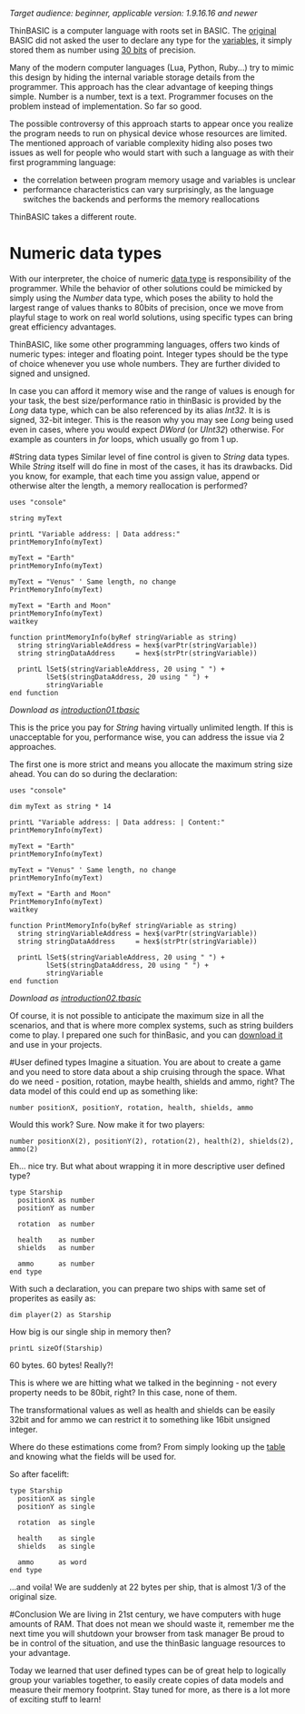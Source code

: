 *Target audience: beginner, applicable version: 1.9.16.16 and newer*

ThinBASIC is a computer language with roots set in BASIC. The [original](en.wikipedia.org/wiki/Dartmouth_BASIC) BASIC did not asked the user to declare any type for the [variables](www.thinbasic.com/public/products/thinBasic/help/html/variables.htm), it simply stored them as number using [30 bits](www.dartmouth.edu/basicfifty/commands.html) of precision.

Many of the modern computer languages (Lua, Python, Ruby...) try to mimic this design by hiding the internal variable storage details from the programmer. This approach has the clear advantage of keeping things simple. Number is a number, text is a text. Programmer focuses on the problem instead of implementation. So far so good.

The possible controversy of this approach starts to appear once you realize the program needs to run on physical device whose resources are limited. The mentioned approach of variable complexity hiding also poses two issues as well for people who would start with such a language as with their first programming language:

* the correlation between program memory usage and variables is unclear
* performance characteristics can vary surprisingly, as the language switches the backends and performs the memory reallocations

ThinBASIC takes a different route.

# Numeric data types
With our interpreter, the choice of numeric [data type](www.thinbasic.com/public/products/thinBasic/help/html/numericvariables.htm) is responsibility of the programmer. While the behavior of other solutions could be mimicked by simply using the *Number* data type, which poses the ability to hold the largest range of values thanks to 80bits of precision, once we move from playful stage to work on real world solutions, using specific types can bring great efficiency advantages.

ThinBASIC, like some other programming languages, offers two kinds of numeric types: integer and floating point. Integer types should be the type of choice whenever you use whole numbers. They are further divided to signed and unsigned.

In case you can afford it memory wise and the range of values is enough for your task, the best size/performance ratio in thinBasic is provided by the *Long* data type, which can be also referenced by its alias *Int32*. It is is signed, 32-bit integer. This is the reason why you may see *Long* being used even in cases, where you would expect *DWord* (or *UInt32*) otherwise. For example as counters in *for* loops, which usually go from 1 up.

#String data types
Similar level of fine control is given to *String* data types. While *String* itself will do fine in most of the cases, it has its drawbacks. Did you know, for example, that each time you assign value, append or otherwise alter the length, a memory reallocation is performed?
```thinbasic
uses "console"

string myText

printL "Variable address: | Data address:"
printMemoryInfo(myText)

myText = "Earth"
printMemoryInfo(myText)

myText = "Venus" ' Same length, no change
PrintMemoryInfo(myText)

myText = "Earth and Moon"
printMemoryInfo(myText)
waitkey

function printMemoryInfo(byRef stringVariable as string)
  string stringVariableAddress = hex$(varPtr(stringVariable))
  string stringDataAddress     = hex$(strPtr(stringVariable))
  
  printL lSet$(stringVariableAddress, 20 using " ") +
         lSet$(stringDataAddress, 20 using " ") +
         stringVariable  
end function
```
*Download as [introduction01.tbasic](https://github.com/petrSchreiber/Article-series-User-defined-types/blob/master/01_introduction/code/introduction01.tbasic)*

This is the price you pay for *String* having virtually unlimited length. If this is unacceptable for you, performance wise, you can address the issue via 2 approaches.

The first one is more strict and means you allocate the maximum string size ahead. You can do so during the declaration:
```thinbasic
uses "console"

dim myText as string * 14

printL "Variable address: | Data address: | Content:"
printMemoryInfo(myText)

myText = "Earth"
printMemoryInfo(myText)

myText = "Venus" ' Same length, no change
printMemoryInfo(myText)

myText = "Earth and Moon"
PrintMemoryInfo(myText)
waitkey

function PrintMemoryInfo(byRef stringVariable as string)
  string stringVariableAddress = hex$(varPtr(stringVariable))
  string stringDataAddress     = hex$(strPtr(stringVariable))
  
  printL lSet$(stringVariableAddress, 20 using " ") +
         lSet$(stringDataAddress, 20 using " ") +
         stringVariable  
end function
```
*Download as [introduction02.tbasic](https://github.com/petrSchreiber/Article-series-User-defined-types/blob/master/01_introduction/code/introduction02.tbasic)*

Of course, it is not possible to anticipate the maximum size in all the scenarios, and that is where more complex systems, such as string builders come to play.
I prepared one such for thinBasic, and you can [download it](www.thinbasic.com/community/showthread.php?12447-StringBuilder-for-ThinBASIC-GitHub&highlight=string+builder) and use in your projects.

#User defined types
Imagine a situation. You are about to create a game and you need to store data about a ship cruising through the space. What do we need - position, rotation, maybe health, shields and ammo, right? The data model of this could end up as something like:
```thinbasic
number positionX, positionY, rotation, health, shields, ammo
```
Would this work? Sure. Now make it for two players:
```thinbasic
number positionX(2), positionY(2), rotation(2), health(2), shields(2), ammo(2)
```
Eh... nice try. But what about wrapping it in more descriptive user defined type?

```thinbasic
type Starship
  positionX as number
  positionY as number

  rotation  as number

  health    as number
  shields   as number

  ammo      as number
end type
```
With such a declaration, you can prepare two ships with same set of properites as easily as:
```thinbasic
dim player(2) as Starship
```
How big is our single ship in memory then?
```thinbasic
printL sizeOf(Starship)
```
60 bytes. 60 bytes! Really?!

This is where we are hitting what we talked in the beginning - not every property needs to be 80bit, right? In this case, none of them.

The transformational values as well as health and shields can be easily 32bit and for ammo we can restrict it to something like 16bit unsigned integer.

Where do these estimations come from? From simply looking up the [table](www.thinbasic.com/public/products/thinBasic/help/html/numericvariables.htm) and knowing what the fields will be used for.

So after facelift:
```thinbasic
type Starship
  positionX as single
  positionY as single
  
  rotation  as single
  
  health    as single
  shields   as single
  
  ammo      as word
end type
```

...and voila! We are suddenly at 22 bytes per ship, that is almost 1/3 of the original size.

#Conclusion
We are living in 21st century, we have computers with huge amounts of RAM. That does not mean we should waste it, remember me the next time you will shutdown your browser from task manager Be proud to be in control of the situation, and use the thinBasic language resources to your advantage.

Today we learned that user defined types can be of great help to logically group your variables together, to easily create copies of data models and measure their memory footprint. Stay tuned for more, as there is a lot more of exciting stuff to learn!
